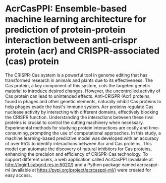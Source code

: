 # AcrCasPPI: Ensemble-based machine learning architecture for prediction of protein-protein interaction between anti-crispr protein (acr) and CRISPR-associated (cas) protein
The CRISPR-Cas system is a powerful tool in genome editing that has transformed research in animals and plants due to its effectiveness. The Cas protein, a key component of this system, cuts the targeted genetic material to introduce desired changes. However, the uncontrolled activity of Cas protein can lead to unintended effects. Anti-CRISPR (Acr) proteins, found in phages and other genetic elements, naturally inhibit Cas proteins to help phages evade the host's immune system. Acr proteins regulate Cas nuclease activity by interacting with different domains, effectively blocking the CRISPR function. Understanding the interactions between these rival proteins is crucial to control the cutting machinery when necessary. Experimental methods for studying protein interactions are costly and time-consuming, prompting the use of computational approaches. In this study, a machine learning-based predictive model was developed with an accuracy of over 95% to identify interactions between Acr and Cas proteins. This model can automate the discovery of natural inhibitors for Cas proteins, enhancing the precision and efficiency of CRISPR-Cas technology. To support different users, a web application called AcrCasPPI (available at  http://login1.cabgrid.res.in:5020/) and a Python package named acrcasppi-ml (available at https://pypi.org/project/acrcasppi-ml/) were created for easy access.
